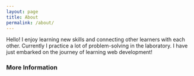 ```yaml
---
layout: page
title: About
permalink: /about/
---
```


Hello! I enjoy learning new skills and connecting other learners with each other. Currently I practice a lot of problem-solving in the laboratory. I have just embarked on the journey of learning web development! 

### More Information

<!--A place to include any other types of information that you'd like to include about yourself.

### Contact me

[b l i s s e t h s y [AT] G M A I L D O T com](mailto:email@domain.com)
